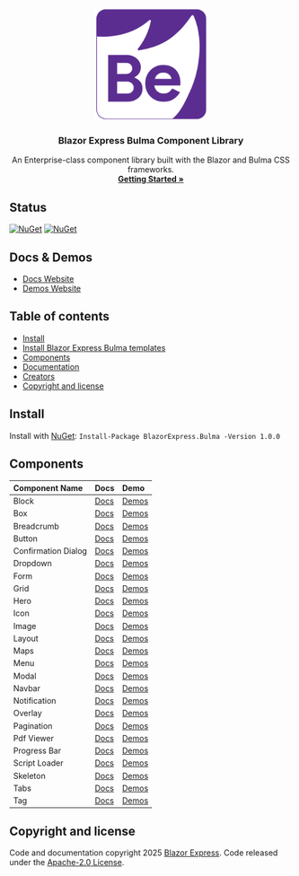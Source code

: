﻿<p align="center">
  <a href="https://bulma.blazorexpress.com/">
    <img src="https://github.com/BlazorExpress/BlazorExpress.Bulma/blob/main/nuget/images/logo.png" alt="Blazor Bootstrap logo" width="200" height="200">
  </a>
</p>

<h3 align="center">Blazor Express Bulma Component Library</h3>

<p align="center">
  An Enterprise-class component library built with the Blazor and Bulma CSS frameworks.
  <br>
  <a href="https://bulma.blazorexpress.com/docs/getting-started/"><strong>Getting Started »</strong></a>
  <br>
</p>

## Status

[![NuGet](https://img.shields.io/nuget/vpre/blazorexpress.bulma)](https://www.nuget.org/packages/blazorexpress.bulma/absoluteLatest)
[![NuGet](https://img.shields.io/nuget/dt/blazorexpress.bulma.svg)](https://www.nuget.org/packages/blazorexpress.bulma/absoluteLatest)

## Docs & Demos

- [Docs Website](https://bulma.blazorexpress.com/docs/)
- [Demos Website](https://bulma.blazorexpress.com/demos/)

## Table of contents

- [Install](#install)
- [Install Blazor Express Bulma templates](#install-blazor-express-bulma-templates)
- [Components](#blazor-express-bulma-components)
- [Documentation](#documentation)
- [Creators](#creators)
- [Copyright and license](#copyright-and-license)

## Install

Install with [NuGet](https://www.nuget.org/): `Install-Package BlazorExpress.Bulma -Version 1.0.0`

## Components

| Component Name | Docs | Demo |
|:--|:--|:--|
| Block | [Docs](https://bulma.blazorexpress.com/docs/) | [Demos](https://bulma.blazorexpress.com/demos/) |
| Box | [Docs](https://bulma.blazorexpress.com/docs/) | [Demos](https://bulma.blazorexpress.com/demos/) |
| Breadcrumb | [Docs](https://bulma.blazorexpress.com/docs/) | [Demos](https://bulma.blazorexpress.com/demos/) |
| Button | [Docs](https://bulma.blazorexpress.com/docs/) | [Demos](https://bulma.blazorexpress.com/demos/) |
| Confirmation Dialog | [Docs](https://bulma.blazorexpress.com/docs/) | [Demos](https://bulma.blazorexpress.com/demos/) |
| Dropdown | [Docs](https://bulma.blazorexpress.com/docs/) | [Demos](https://bulma.blazorexpress.com/demos/) |
| Form | [Docs](https://bulma.blazorexpress.com/docs/) | [Demos](https://bulma.blazorexpress.com/demos/) |
| Grid | [Docs](https://bulma.blazorexpress.com/docs/) | [Demos](https://bulma.blazorexpress.com/demos/) |
| Hero | [Docs](https://bulma.blazorexpress.com/docs/) | [Demos](https://bulma.blazorexpress.com/demos/) |
| Icon | [Docs](https://bulma.blazorexpress.com/docs/) | [Demos](https://bulma.blazorexpress.com/demos/) |
| Image | [Docs](https://bulma.blazorexpress.com/docs/) | [Demos](https://bulma.blazorexpress.com/demos/) |
| Layout | [Docs](https://bulma.blazorexpress.com/docs/) | [Demos](https://bulma.blazorexpress.com/demos/) |
| Maps | [Docs](https://bulma.blazorexpress.com/docs/) | [Demos](https://bulma.blazorexpress.com/demos/) |
| Menu | [Docs](https://bulma.blazorexpress.com/docs/) | [Demos](https://bulma.blazorexpress.com/demos/) |
| Modal | [Docs](https://bulma.blazorexpress.com/docs/) | [Demos](https://bulma.blazorexpress.com/demos/) |
| Navbar | [Docs](https://bulma.blazorexpress.com/docs/) | [Demos](https://bulma.blazorexpress.com/demos/) |
| Notification | [Docs](https://bulma.blazorexpress.com/docs/) | [Demos](https://bulma.blazorexpress.com/demos/) |
| Overlay | [Docs](https://bulma.blazorexpress.com/docs/) | [Demos](https://bulma.blazorexpress.com/demos/) |
| Pagination | [Docs](https://bulma.blazorexpress.com/docs/) | [Demos](https://bulma.blazorexpress.com/demos/) |
| Pdf Viewer | [Docs](https://bulma.blazorexpress.com/docs/) | [Demos](https://bulma.blazorexpress.com/demos/) |
| Progress Bar | [Docs](https://bulma.blazorexpress.com/docs/) | [Demos](https://bulma.blazorexpress.com/demos/) |
| Script Loader | [Docs](https://bulma.blazorexpress.com/docs/) | [Demos](https://bulma.blazorexpress.com/demos/) |
| Skeleton | [Docs](https://bulma.blazorexpress.com/docs/) | [Demos](https://bulma.blazorexpress.com/demos/) |
| Tabs | [Docs](https://bulma.blazorexpress.com/docs/) | [Demos](https://bulma.blazorexpress.com/demos/) |
| Tag | [Docs](https://bulma.blazorexpress.com/docs/) | [Demos](https://bulma.blazorexpress.com/demos/) |

## Copyright and license

Code and documentation copyright 2025 [Blazor Express](https://bulma.blazorexpress.com/docs/). 
Code released under the [Apache-2.0 License](https://github.com/BlazorExpress/BlazorExpress.Bulma/blob/main/LICENSE).
